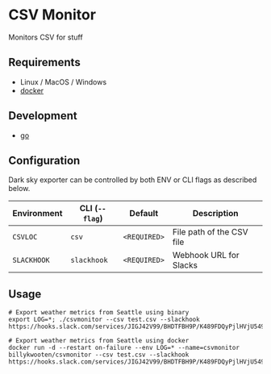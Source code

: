 # CSV Monitor
Monitors CSV for stuff

## Requirements

* Linux / MacOS / Windows
* [docker](https://www.docker.com)

## Development

* [go](https://golang.org/dl)

## Configuration

Dark sky exporter can be controlled by both ENV or CLI flags as described below.

| Environment        	     | CLI (`--flag`)              | Default                 	 | Description                                                                                                      |
|----------------------------|-----------------------------|---------------------------- |------------------------------------------------------------------------------------------------------------------|
| `CSVLOC`                   | `csv`                       | `<REQUIRED>`                | File path of the CSV file |
| `SLACKHOOK`                | `slackhook`                 | `<REQUIRED>`                | Webhook URL for Slacks    |

## Usage

```
# Export weather metrics from Seattle using binary
export LOG=*; ./csvmonitor --csv test.csv --slackhook https://hooks.slack.com/services/JIGJ42V99/BHDTFBH9P/K489FDQyPjlHVjU5492AjTWfQ

# Export weather metrics from Seattle using docker
docker run -d --restart on-failure --env LOG=* --name=csvmonitor billykwooten/csvmonitor --csv test.csv --slackhook https://hooks.slack.com/services/JIGJ42V99/BHDTFBH9P/K489FDQyPjlHVjU5492AjTWfQ
```
